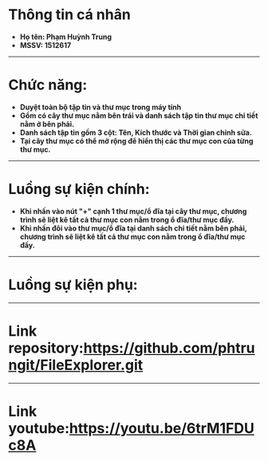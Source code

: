 # Thông tin cá nhân
* **Họ tên: Phạm Huỳnh Trung**
* **MSSV: 1512617**
----
# Chức năng:
* **Duyệt toàn bộ tập tin và thư mục trong máy tính**
* **Gồm có cây thư mục nằm bên trái và danh sách tập tin thư mục chi tiết nằm ở bên phải.**
* **Danh sách tập tin gồm 3 cột: Tên, Kích thước và Thời gian chỉnh sửa.**
* **Tại cây thư mục có thể mở rộng để hiển thị các thư mục con của từng thư mục.**

----
# Luồng sự kiện chính:
* **Khi nhấn vào nút "+" cạnh 1 thư mục/ổ đĩa tại cây thư mục, chương trình sẽ liệt kê tất cả thư mục con nằm trong ổ đĩa/thư mục đấy.**
* **Khi nhấn đôi vào thư mục/ổ đĩa tại danh sách chi tiết nằm bên phải, chương trình sẽ liệt kê tất cả thư mục con nằm trong ổ đĩa/thư mục đấy.**
----
# Luồng sự kiện phụ:
----
# Link repository:<https://github.com/phtrungit/FileExplorer.git>
----
# Link youtube:<https://youtu.be/6trM1FDUc8A>